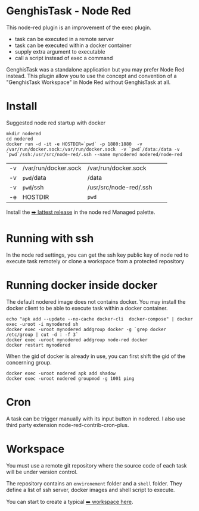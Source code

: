 GenghisTask - Node Red
==========

This node-red plugin is an improvement of the exec plugin.

- task can be executed in a remote server
- task can be executed within a docker container
- supply extra argument to executable
- call a script instead of exec a command

GenghisTask was a standalone application but you may prefer Node Red instead. This plugin allow you to use the concept and convention of a "GenghisTask Workspace" in Node Red without GenghisTask at all.


Install
==========

Suggested node red startup with docker

```
mkdir nodered
cd nodered
docker run -d -it -e HOSTDIR=`pwd` -p 1880:1880  -v /var/run/docker.sock:/var/run/docker.sock  -v `pwd`/data:/data -v `pwd`/ssh:/usr/src/node-red/.ssh --name mynodered nodered/node-red

```

|   |   |   |   |   |
|---|---|---|---|---|
| -v  |  /var/run/docker.sock |  /var/run/docker.sock |   |   |
| -v  |  `pwd`/data |  /data |   |   |
|  -v | `pwd`/ssh  |  /usr/src/node-red/.ssh |   |   |
|  -e | HOSTDIR  |  `pwd` |   |   |


Install the [➡️ lattest release](https://github.com/GenghisTask/node-red/releases) in the node red Managed palette.

Running with ssh
==========

In the node red settings, you can get the ssh key public key of node red to execute task remotely or clone a workspace from a protected repository


Running docker inside docker
==========

The default nodered image does not contains docker. You may install the docker client to be able to execute task within a docker container.


```
echo "apk add --update --no-cache docker-cli  docker-compose" | docker exec -uroot -i mynodered sh
docker exec -uroot mynodered addgroup docker -g `grep docker /etc/group | cut -d : -f 3`
docker exec -uroot mynodered addgroup node-red docker
docker restart mynodered
```

When the gid of docker is already in use, you can first shift the gid of the concerning group.
```
docker exec -uroot nodered apk add shadow
docker exec -uroot nodered groupmod -g 1001 ping
```

Cron
==========

A task can be trigger manually with its input button in nodered. I also use third party extension node-red-contrib-cron-plus.


Workspace
==========

You must use a remote git repository where the source code of each task will be under version control.

The repository contains an ```environement``` folder and a ```shell``` folder. They define a list of ssh server, docker images and shell script to execute.

You can start to create a typical  [➡️  workspace here](https://github.com/GenghisTask/Workspace/fork).
